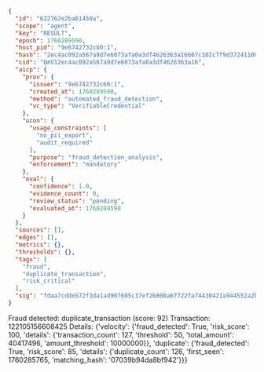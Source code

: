 ```json
{
  "id": "622762e2ba61450a",
  "scope": "agent",
  "key": "RESULT",
  "epoch": 1760289590,
  "host_pid": "9e6742732c60:1",
  "hash": "2ec4ac092a567a9d7e6073afa0a3df4626363a16667c102c7f9d3724110044c0",
  "cid": "QmV12ec4ac092a567a9d7e6073afa0a3df4626363a16",
  "aicp": {
    "prov": {
      "issuer": "9e6742732c60:1",
      "created_at": 1760289590,
      "method": "automated_fraud_detection",
      "vc_type": "VerifiableCredential"
    },
    "ucon": {
      "usage_constraints": [
        "no_pii_export",
        "audit_required"
      ],
      "purpose": "fraud_detection_analysis",
      "enforcement": "mandatory"
    },
    "eval": {
      "confidence": 1.0,
      "evidence_count": 0,
      "review_status": "pending",
      "evaluated_at": 1760289590
    }
  },
  "sources": [],
  "edges": [],
  "metrics": {},
  "thresholds": {},
  "tags": [
    "fraud",
    "duplicate_transaction",
    "risk_critical"
  ],
  "sig": "fdaa7cdde572f3da1ad907605c37ef26800a67722fa74430421a944552a2b5a2"
}
```

Fraud detected: duplicate_transaction (score: 92)
Transaction: 122105156608425
Details: {'velocity': {'fraud_detected': True, 'risk_score': 100, 'details': {'transaction_count': 127, 'threshold': 50, 'total_amount': 40417496, 'amount_threshold': 10000000}}, 'duplicate': {'fraud_detected': True, 'risk_score': 85, 'details': {'duplicate_count': 126, 'first_seen': 1760285765, 'matching_hash': '07039b94da8bf942'}}}